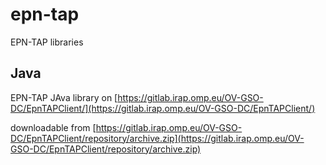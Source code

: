 # epn-tap
EPN-TAP libraries

## Java
EPN-TAP JAva library on [https://gitlab.irap.omp.eu/OV-GSO-DC/EpnTAPClient/](https://gitlab.irap.omp.eu/OV-GSO-DC/EpnTAPClient/)

downloadable from [https://gitlab.irap.omp.eu/OV-GSO-DC/EpnTAPClient/repository/archive.zip](https://gitlab.irap.omp.eu/OV-GSO-DC/EpnTAPClient/repository/archive.zip)
